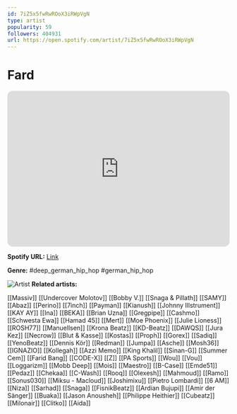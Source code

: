 ```yaml
---
id: 7iZ5x5fwRwROoX3iRWpVgN
type: artist
popularity: 59
followers: 404931
url: https://open.spotify.com/artist/7iZ5x5fwRwROoX3iRWpVgN
---
```

# Fard

<iframe style="border-radius:12px" src="https://open.spotify.com/embed/artist/7iZ5x5fwRwROoX3iRWpVgN" width="100%" height="352" frameBorder="0" allowfullscreen="" allow="autoplay; clipboard-write; encrypted-media; fullscreen; picture-in-picture" loading="lazy"></iframe>

**Spotify URL:** [Link](https://open.spotify.com/artist/7iZ5x5fwRwROoX3iRWpVgN)

**Genre:**  #deep_german_hip_hop #german_hip_hop

![Artist](https://i.scdn.co/image/ab6761610000e5eb2d53a81116e88046f0481b66)
**Related artists:**

[[Massiv]]
[[Undercover Molotov]]
[[Bobby V.]]
[[Snaga & Pillath]]
[[SAMY]]
[[Abaz]]
[[Perino]]
[[7inch]]
[[Payman]]
[[Kianush]]
[[Johnny Illstrument]]
[[KAY AY]]
[[Ina]]
[[BEKA]]
[[Brian Uzna]]
[[Gregpipe]]
[[Cashmo]]
[[Schwesta Ewa]]
[[Hamad 45]]
[[Mert]]
[[Moe Phoenix]]
[[Julie Lioness]]
[[ROSH77]]
[[Manuellsen]]
[[Krona Beatz]]
[[KD-Beatz]]
[[DAWQS]]
[[Jura Kez]]
[[Necrow]]
[[Blut & Kasse]]
[[Kostas]]
[[Proph]]
[[Gorex]]
[[Sadiq]]
[[YenoBeatz]]
[[Dennis Kör]]
[[Redman]]
[[Jumpa]]
[[Asche]]
[[Mosh36]]
[[IGNAZIO]]
[[Kollegah]]
[[Azzi Memo]]
[[King Khalil]]
[[Sinan-G]]
[[Summer Cem]]
[[Farid Bang]]
[[CODE-X]]
[[Z]]
[[PA Sports]]
[[Wou]]
[[Vou]]
[[Loggarizm]]
[[Mobb Deep]]
[[Mois]]
[[Maestro]]
[[B-Case]]
[[Emde51]]
[[Pedaz]]
[[Chekaa]]
[[C-Wash]]
[[Rooq]]
[[Olexesh]]
[[Mahmoud]]
[[Ramo]]
[[Sonus030]]
[[Miksu - Macloud]]
[[Joshimixu]]
[[Pietro Lombardi]]
[[6 AM]]
[[Niza]]
[[Sarhad]]
[[Snaga]]
[[FisnikBeatz]]
[[Ardian Bujupi]]
[[Amir der Sänger]]
[[Buaka]]
[[Jason Anousheh]]
[[Philippe Heithier]]
[[Cubeatz]]
[[Milonair]]
[[Clitko]]
[[Aida]]
